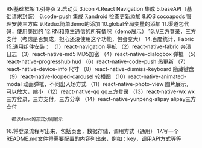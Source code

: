 RN基础框架
1.引导页
2.启动页
3.icon
4.React Navigation 集成
5.baseAPI（基础请求封装）
6.code-push 集成
7.android 检查更新添加
8.iOS cocoapods 管理安装三方库
9.Redux简单demo的添加
10.global全局变量的添加
11.渠道包代码，使用美团的
12.RN和原生通信的所有情况（demo展示）
13.//三方登录，三方支付（考虑是否集成，担心还没使用这个功能，包会变大）
14.百度统计，Fabric
15.通用组件安装：
    （1）react-navigation   导航
    （2）react-native-fabric  奔溃日志
    （3）react-native-md5  MD5加密
    （4）react-native-dialogbox  弹框
    （5）react-native-progresshub  hud
    （6）react-native-code-push  热更新
    （7）react-native-device-info   尺寸
    （8）react-native-dismiss-keyboard   隐藏键盘
    （9）react-native-looped-carousel   轮播图
    （10）react-native-animated-modal   动画弹框，不同出入场方式
    （11）react-native-photo-view  图片展示，可以放大，缩小
    （12）react-native-qq  qq三方登录
    （13）react-native-wx  wx三方登录，三方支付，三方分享
    （14）react-native-yunpeng-alipay   alipay三方支付

      都以demo的形式分别展示
16.将登录流程写出来，包括页面，数据存储，调用方式（通用）
17.写一个README.md文件将需要配置的内容列出来，例如：key，调用API方式等等
